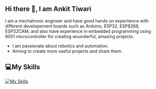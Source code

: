 ## Hi there 👋, I am Ankit Tiwari
I am a mechatronic engineer and have good hands on experiience with different developement boards such as Arduino, ESP32, ESP8266, ESP32CAM, and also have experience in embedded programming using 8051 microcontroller for creating wounderful, amazing projects. 

  * I am passionate about robotics and automation.
  * Aiming to create more useful projects and share them.

## 💻My Skills
[![My Skills](https://skillicons.dev/icons?i=arduino,c,autocad,raspberrypi,vscode,matlab,microcontroller)](https://skillicons.dev)


